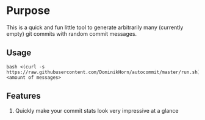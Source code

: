 # Purpose
This is a quick and fun little tool to generate arbitrarily many (currently
empty) git commits with random commit messages.

## Usage
```shell
bash <(curl -s https://raw.githubusercontent.com/DominikHorn/autocommit/master/run.sh) <amount of messages>
```

## Features
1. Quickly make your commit stats look very impressive at a glance
